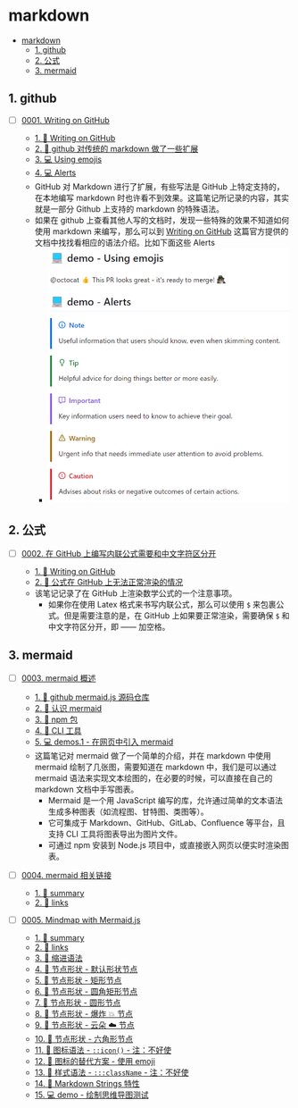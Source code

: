 # markdown

<!-- region:toc -->
- [markdown](#markdown)
  - [1. github](#1-github)
  - [2. 公式](#2-公式)
  - [3. mermaid](#3-mermaid)
<!-- endregion:toc -->

## 1. github

- [ ] [0001. Writing on GitHub](https://github.com/Tdahuyou/markdown/tree/main/0001.%20Writing%20on%20GitHub/README.md) <!-- [locale](./0001.%20Writing%20on%20GitHub/README.md) -->  
  
  - [1. 🔗 Writing on GitHub](https://github.com/Tdahuyou/markdown/tree/main/0001.%20Writing%20on%20GitHub/README.md#1--writing-on-github)
  - [2. 📒 github 对传统的 markdown 做了一些扩展](https://github.com/Tdahuyou/markdown/tree/main/0001.%20Writing%20on%20GitHub/README.md#2--github-对传统的-markdown-做了一些扩展)
  - [3. 💻 Using emojis](https://github.com/Tdahuyou/markdown/tree/main/0001.%20Writing%20on%20GitHub/README.md#3--using-emojis)
  - [4. 💻 Alerts](https://github.com/Tdahuyou/markdown/tree/main/0001.%20Writing%20on%20GitHub/README.md#4--alerts)
  - GitHub 对 Markdown 进行了扩展，有些写法是 GitHub 上特定支持的，在本地编写 markdown 时也许看不到效果。这篇笔记所记录的内容，其实就是一部分 Github 上支持的 markdown 的特殊语法。
  - 如果在 github 上查看其他人写的文档时，发现一些特殊的效果不知道如何使用 markdown 来编写，那么可以到 [Writing on GitHub](https://docs.github.com/en/get-started/writing-on-github) 这篇官方提供的文档中找找看相应的语法介绍。比如下面这些 Alerts
    - ![](https://raw.githubusercontent.com/Tdahuyou/markdown/main/0001.%20Writing%20on%20GitHub/md-imgs%2F2024-10-16-15-19-48.png)
  

## 2. 公式

- [ ] [0002. 在 GitHub 上编写内联公式需要和中文字符区分开](https://github.com/Tdahuyou/markdown/tree/main/0002.%20%E5%9C%A8%20GitHub%20%E4%B8%8A%E7%BC%96%E5%86%99%E5%86%85%E8%81%94%E5%85%AC%E5%BC%8F%E9%9C%80%E8%A6%81%E5%92%8C%E4%B8%AD%E6%96%87%E5%AD%97%E7%AC%A6%E5%8C%BA%E5%88%86%E5%BC%80/README.md) <!-- [locale](./0002.%20%E5%9C%A8%20GitHub%20%E4%B8%8A%E7%BC%96%E5%86%99%E5%86%85%E8%81%94%E5%85%AC%E5%BC%8F%E9%9C%80%E8%A6%81%E5%92%8C%E4%B8%AD%E6%96%87%E5%AD%97%E7%AC%A6%E5%8C%BA%E5%88%86%E5%BC%80/README.md) -->  
  
  - [1. 🔗 Writing on GitHub](https://github.com/Tdahuyou/markdown/tree/main/0002.%20%E5%9C%A8%20GitHub%20%E4%B8%8A%E7%BC%96%E5%86%99%E5%86%85%E8%81%94%E5%85%AC%E5%BC%8F%E9%9C%80%E8%A6%81%E5%92%8C%E4%B8%AD%E6%96%87%E5%AD%97%E7%AC%A6%E5%8C%BA%E5%88%86%E5%BC%80/README.md#1--writing-on-github)
  - [2. 📒 公式在 GitHub 上无法正常渲染的情况](https://github.com/Tdahuyou/markdown/tree/main/0002.%20%E5%9C%A8%20GitHub%20%E4%B8%8A%E7%BC%96%E5%86%99%E5%86%85%E8%81%94%E5%85%AC%E5%BC%8F%E9%9C%80%E8%A6%81%E5%92%8C%E4%B8%AD%E6%96%87%E5%AD%97%E7%AC%A6%E5%8C%BA%E5%88%86%E5%BC%80/README.md#2--公式在-github-上无法正常渲染的情况)
  - 该笔记记录了在 GitHub 上渲染数学公式的一个注意事项。
    - 如果你在使用 Latex 格式来书写内联公式，那么可以使用 `$` 来包裹公式。但是需要注意的是，在 GitHub 上如果要正常渲染，需要确保 `$` 和中文字符区分开，即 —— 加空格。
  

## 3. mermaid

- [ ] [0003. mermaid 概述](https://github.com/Tdahuyou/markdown/tree/main/0003.%20mermaid%20%E6%A6%82%E8%BF%B0/README.md) <!-- [locale](./0003.%20mermaid%20%E6%A6%82%E8%BF%B0/README.md) -->  
  
  - [1. 🔗 github mermaid.js 源码仓库](https://github.com/Tdahuyou/markdown/tree/main/0003.%20mermaid%20%E6%A6%82%E8%BF%B0/README.md#1--github-mermaidjs-源码仓库)
  - [2. 📒 认识 mermaid](https://github.com/Tdahuyou/markdown/tree/main/0003.%20mermaid%20%E6%A6%82%E8%BF%B0/README.md#2--认识-mermaid)
  - [3. 📒 npm 包](https://github.com/Tdahuyou/markdown/tree/main/0003.%20mermaid%20%E6%A6%82%E8%BF%B0/README.md#3--npm-包)
  - [4. 📒 CLI 工具](https://github.com/Tdahuyou/markdown/tree/main/0003.%20mermaid%20%E6%A6%82%E8%BF%B0/README.md#4--cli-工具)
  - [5. 💻 demos.1 - 在网页中引入 mermaid](https://github.com/Tdahuyou/markdown/tree/main/0003.%20mermaid%20%E6%A6%82%E8%BF%B0/README.md#5--demos1---在网页中引入-mermaid)
  - 这篇笔记对 mermaid 做了一个简单的介绍，并在 markdown 中使用 mermaid 绘制了几张图，需要知道在 markdown 中，我们是可以通过 mermaid 语法来实现文本绘图的，在必要的时候，可以直接在自己的 markdown 文档中手写图表。
    - Mermaid 是一个用 JavaScript 编写的库，允许通过简单的文本语法生成多种图表（如流程图、甘特图、类图等）。
    - 它可集成于 Markdown、GitHub、GitLab、Confluence 等平台，且支持 CLI 工具将图表导出为图片文件。
    - 可通过 npm 安装到 Node.js 项目中，或直接嵌入网页以便实时渲染图表。
  

- [ ] [0004. mermaid 相关链接](https://github.com/Tdahuyou/markdown/tree/main/0004.%20mermaid%20%E7%9B%B8%E5%85%B3%E9%93%BE%E6%8E%A5/README.md) <!-- [locale](./0004.%20mermaid%20%E7%9B%B8%E5%85%B3%E9%93%BE%E6%8E%A5/README.md) -->  
  
  - [1. 📝 summary](https://github.com/Tdahuyou/markdown/tree/main/0004.%20mermaid%20%E7%9B%B8%E5%85%B3%E9%93%BE%E6%8E%A5/README.md#1--summary)
  - [2. 🔗 links](https://github.com/Tdahuyou/markdown/tree/main/0004.%20mermaid%20%E7%9B%B8%E5%85%B3%E9%93%BE%E6%8E%A5/README.md#2--links)
  

- [ ] [0005. Mindmap with Mermaid.js](https://github.com/Tdahuyou/markdown/tree/main/0005.%20Mindmap%20with%20Mermaid.js/README.md) <!-- [locale](./0005.%20Mindmap%20with%20Mermaid.js/README.md) -->  
  
  - [1. 📝 summary](https://github.com/Tdahuyou/markdown/tree/main/0005.%20Mindmap%20with%20Mermaid.js/README.md#1--summary)
  - [2. 🔗 links](https://github.com/Tdahuyou/markdown/tree/main/0005.%20Mindmap%20with%20Mermaid.js/README.md#2--links)
  - [3. 📒 缩进语法](https://github.com/Tdahuyou/markdown/tree/main/0005.%20Mindmap%20with%20Mermaid.js/README.md#3--缩进语法)
  - [4. 📒 节点形状 - 默认形状节点](https://github.com/Tdahuyou/markdown/tree/main/0005.%20Mindmap%20with%20Mermaid.js/README.md#4--节点形状---默认形状节点)
  - [5. 📒 节点形状 - 矩形节点](https://github.com/Tdahuyou/markdown/tree/main/0005.%20Mindmap%20with%20Mermaid.js/README.md#5--节点形状---矩形节点)
  - [6. 📒 节点形状 - 圆角矩形节点](https://github.com/Tdahuyou/markdown/tree/main/0005.%20Mindmap%20with%20Mermaid.js/README.md#6--节点形状---圆角矩形节点)
  - [7. 📒 节点形状 - 圆形节点](https://github.com/Tdahuyou/markdown/tree/main/0005.%20Mindmap%20with%20Mermaid.js/README.md#7--节点形状---圆形节点)
  - [8. 📒 节点形状 - 爆炸 💥 节点](https://github.com/Tdahuyou/markdown/tree/main/0005.%20Mindmap%20with%20Mermaid.js/README.md#8--节点形状---爆炸--节点)
  - [9. 📒 节点形状 - 云朵 ☁️ 节点](https://github.com/Tdahuyou/markdown/tree/main/0005.%20Mindmap%20with%20Mermaid.js/README.md#9--节点形状---云朵-☁-节点)
  - [10. 📒 节点形状 - 六角形节点](https://github.com/Tdahuyou/markdown/tree/main/0005.%20Mindmap%20with%20Mermaid.js/README.md#10--节点形状---六角形节点)
  - [11. 📒 图标语法 - `::icon()` - 注：不好使](https://github.com/Tdahuyou/markdown/tree/main/0005.%20Mindmap%20with%20Mermaid.js/README.md#11--图标语法---icon()---注不好使)
  - [12. 📒 图标的替代方案 - 使用 emoji](https://github.com/Tdahuyou/markdown/tree/main/0005.%20Mindmap%20with%20Mermaid.js/README.md#12--图标的替代方案---使用-emoji)
  - [13. 📒 样式语法 - `:::className` - 注：不好使](https://github.com/Tdahuyou/markdown/tree/main/0005.%20Mindmap%20with%20Mermaid.js/README.md#13--样式语法---classname---注不好使)
  - [14. 📒 Markdown Strings 特性](https://github.com/Tdahuyou/markdown/tree/main/0005.%20Mindmap%20with%20Mermaid.js/README.md#14--markdown-strings-特性)
  - [15. 💻 demo - 绘制思维导图测试](https://github.com/Tdahuyou/markdown/tree/main/0005.%20Mindmap%20with%20Mermaid.js/README.md#15--demo---绘制思维导图测试)
  
